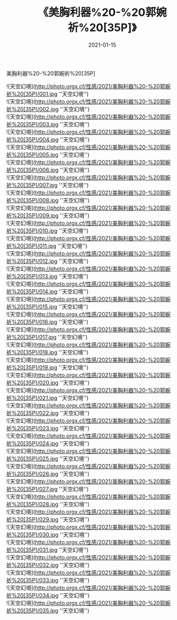 ﻿---
layout: post
title: 《美胸利器%20-%20郭婉祈%20[35P]》
date: 2021-01-15
img: http://photo.orgx.cf/性感/2021/美胸利器%20-%20郭婉祈%20[35P]/000.jpg
tags: [美女,性感,泳衣]
---

美胸利器%20-%20郭婉祈%20[35P]



![天空幻境](http://photo.orgx.cf/性感/2021/美胸利器%20-%20郭婉祈%20[35P]/001.jpg ''天空幻境'')<br>
![天空幻境](http://photo.orgx.cf/性感/2021/美胸利器%20-%20郭婉祈%20[35P]/002.jpg ''天空幻境'')<br>
![天空幻境](http://photo.orgx.cf/性感/2021/美胸利器%20-%20郭婉祈%20[35P]/003.jpg ''天空幻境'')<br>
![天空幻境](http://photo.orgx.cf/性感/2021/美胸利器%20-%20郭婉祈%20[35P]/004.jpg ''天空幻境'')<br>
![天空幻境](http://photo.orgx.cf/性感/2021/美胸利器%20-%20郭婉祈%20[35P]/005.jpg ''天空幻境'')<br>
![天空幻境](http://photo.orgx.cf/性感/2021/美胸利器%20-%20郭婉祈%20[35P]/006.jpg ''天空幻境'')<br>
![天空幻境](http://photo.orgx.cf/性感/2021/美胸利器%20-%20郭婉祈%20[35P]/007.jpg ''天空幻境'')<br>
![天空幻境](http://photo.orgx.cf/性感/2021/美胸利器%20-%20郭婉祈%20[35P]/008.jpg ''天空幻境'')<br>
![天空幻境](http://photo.orgx.cf/性感/2021/美胸利器%20-%20郭婉祈%20[35P]/009.jpg ''天空幻境'')<br>
![天空幻境](http://photo.orgx.cf/性感/2021/美胸利器%20-%20郭婉祈%20[35P]/010.jpg ''天空幻境'')<br>
![天空幻境](http://photo.orgx.cf/性感/2021/美胸利器%20-%20郭婉祈%20[35P]/011.jpg ''天空幻境'')<br>
![天空幻境](http://photo.orgx.cf/性感/2021/美胸利器%20-%20郭婉祈%20[35P]/012.jpg ''天空幻境'')<br>
![天空幻境](http://photo.orgx.cf/性感/2021/美胸利器%20-%20郭婉祈%20[35P]/013.jpg ''天空幻境'')<br>
![天空幻境](http://photo.orgx.cf/性感/2021/美胸利器%20-%20郭婉祈%20[35P]/014.jpg ''天空幻境'')<br>
![天空幻境](http://photo.orgx.cf/性感/2021/美胸利器%20-%20郭婉祈%20[35P]/015.jpg ''天空幻境'')<br>
![天空幻境](http://photo.orgx.cf/性感/2021/美胸利器%20-%20郭婉祈%20[35P]/016.jpg ''天空幻境'')<br>
![天空幻境](http://photo.orgx.cf/性感/2021/美胸利器%20-%20郭婉祈%20[35P]/017.jpg ''天空幻境'')<br>
![天空幻境](http://photo.orgx.cf/性感/2021/美胸利器%20-%20郭婉祈%20[35P]/018.jpg ''天空幻境'')<br>
![天空幻境](http://photo.orgx.cf/性感/2021/美胸利器%20-%20郭婉祈%20[35P]/019.jpg ''天空幻境'')<br>
![天空幻境](http://photo.orgx.cf/性感/2021/美胸利器%20-%20郭婉祈%20[35P]/020.jpg ''天空幻境'')<br>
![天空幻境](http://photo.orgx.cf/性感/2021/美胸利器%20-%20郭婉祈%20[35P]/021.jpg ''天空幻境'')<br>
![天空幻境](http://photo.orgx.cf/性感/2021/美胸利器%20-%20郭婉祈%20[35P]/022.jpg ''天空幻境'')<br>
![天空幻境](http://photo.orgx.cf/性感/2021/美胸利器%20-%20郭婉祈%20[35P]/023.jpg ''天空幻境'')<br>
![天空幻境](http://photo.orgx.cf/性感/2021/美胸利器%20-%20郭婉祈%20[35P]/024.jpg ''天空幻境'')<br>
![天空幻境](http://photo.orgx.cf/性感/2021/美胸利器%20-%20郭婉祈%20[35P]/025.jpg ''天空幻境'')<br>
![天空幻境](http://photo.orgx.cf/性感/2021/美胸利器%20-%20郭婉祈%20[35P]/026.jpg ''天空幻境'')<br>
![天空幻境](http://photo.orgx.cf/性感/2021/美胸利器%20-%20郭婉祈%20[35P]/027.jpg ''天空幻境'')<br>
![天空幻境](http://photo.orgx.cf/性感/2021/美胸利器%20-%20郭婉祈%20[35P]/028.jpg ''天空幻境'')<br>
![天空幻境](http://photo.orgx.cf/性感/2021/美胸利器%20-%20郭婉祈%20[35P]/029.jpg ''天空幻境'')<br>
![天空幻境](http://photo.orgx.cf/性感/2021/美胸利器%20-%20郭婉祈%20[35P]/030.jpg ''天空幻境'')<br>
![天空幻境](http://photo.orgx.cf/性感/2021/美胸利器%20-%20郭婉祈%20[35P]/031.jpg ''天空幻境'')<br>
![天空幻境](http://photo.orgx.cf/性感/2021/美胸利器%20-%20郭婉祈%20[35P]/032.jpg ''天空幻境'')<br>
![天空幻境](http://photo.orgx.cf/性感/2021/美胸利器%20-%20郭婉祈%20[35P]/033.jpg ''天空幻境'')<br>
![天空幻境](http://photo.orgx.cf/性感/2021/美胸利器%20-%20郭婉祈%20[35P]/034.jpg ''天空幻境'')<br>
![天空幻境](http://photo.orgx.cf/性感/2021/美胸利器%20-%20郭婉祈%20[35P]/035.jpg ''天空幻境'')<br>